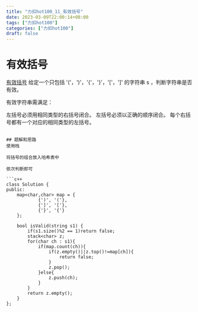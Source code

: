 ```yaml
---
title: "力扣hot100_11_有效括号"
date: 2023-03-09T22:00:14+08:00
tags: ["力扣hot100"]
categories: ["力扣hot100"]
draft: false
---
```


# 有效括号
[有效括号](https://leetcode.cn/problems/valid-parentheses/)
给定一个只包括 '('，')'，'{'，'}'，'['，']' 的字符串 s ，判断字符串是否有效。

有效字符串需满足：

左括号必须用相同类型的右括号闭合。
左括号必须以正确的顺序闭合。
每个右括号都有一个对应的相同类型的左括号。


```

## 题解和思路
使用栈  

将括号的组合放入哈希表中  

依次判断即可

```c++
class Solution {
public:
    map<char,char> map = {
            {')', '('},
            {']', '['},
            {'}', '{'}
    };

    bool isValid(string s1) {
        if(s1.size()%2 == 1)return false;
        stack<char> z;
        for(char ch : s1){
            if(map.count(ch)){
                if(z.empty()||z.top()!=map[ch]){
                    return false;
                }
                z.pop();
            }else{
                z.push(ch);
            }
        }
        return z.empty();
    }
};
```